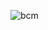 
![bcm](https://user-images.githubusercontent.com/7276145/120368495-238f7880-c2e0-11eb-8181-a2a6983fe35c.gif)





<!--
echo
![7ffea3114445403 603bc566bf930](https://user-images.githubusercontent.com/7276145/119748095-1a2a8a00-be62-11eb-9dee-1689471eca74.gif)


[panda]: https://user-images.githubusercontent.com/7276145/117089593-ec02d000-ad23-11eb-8019-80bd34eecaa3.gif
[repo-url]: https://github.com/wizardsource/


![ezgif-2-3f9d6ddf5cc7](https://user-images.githubusercontent.com/7276145/120369212-f55e6880-c2e0-11eb-8347-793eed553c8f.gif)
-->
